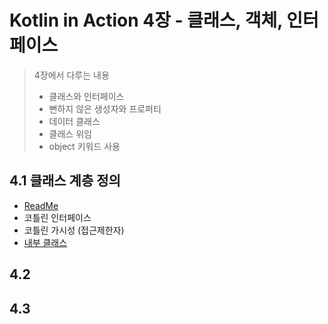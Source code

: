# Kotlin in Action 4장 - 클래스, 객체, 인터페이스

> 4장에서 다루는 내용
> - 클래스와 인터페이스
> - 뻔하지 않은 생성자와 프로퍼티
> - 데이터 클래스
> - 클래스 위임
> - object 키워드 사용

## 4.1 클래스 계층 정의

- [ReadMe](kt_interface)
- 코틀린 인터페이스
- 코틀린 가시성 (접근제한자)
- [내부 클래스](inner_class)

## 4.2

## 4.3